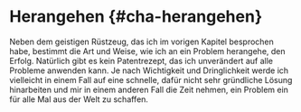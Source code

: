 # Herangehen {#cha-herangehen}

Neben dem geistigen Rüstzeug, das ich im vorigen Kapitel besprochen habe,
bestimmt die Art und Weise, wie ich an ein Problem herangehe, den Erfolg.
Natürlich gibt es kein Patentrezept, das ich unverändert auf alle
Probleme anwenden kann.
Je nach Wichtigkeit und Dringlichkeit werde ich vielleicht in einem Fall auf
eine schnelle, dafür nicht sehr gründliche Lösung hinarbeiten und mir in einem
anderen Fall die Zeit nehmen, ein Problem ein für alle Mal aus der
Welt zu schaffen.

